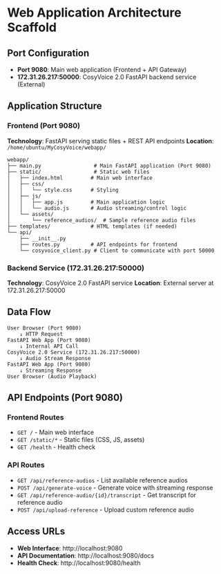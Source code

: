 # Web Application Architecture Scaffold

## Port Configuration
- **Port 9080**: Main web application (Frontend + API Gateway)
- **172.31.26.217:50000**: CosyVoice 2.0 FastAPI backend service (External)

## Application Structure

### Frontend (Port 9080)
**Technology**: FastAPI serving static files + REST API endpoints
**Location**: `/home/ubuntu/MyCosyVoice/webapp/`

```
webapp/
├── main.py                 # Main FastAPI application (Port 9080)
├── static/                 # Static web files
│   ├── index.html         # Main web interface
│   ├── css/
│   │   └── style.css      # Styling
│   ├── js/
│   │   ├── app.js         # Main application logic
│   │   └── audio.js       # Audio streaming/control logic
│   └── assets/
│       └── reference_audios/  # Sample reference audio files
├── templates/             # HTML templates (if needed)
└── api/
    ├── __init__.py
    ├── routes.py          # API endpoints for frontend
    └── cosyvoice_client.py # Client to communicate with port 50000
```

### Backend Service (172.31.26.217:50000)
**Technology**: CosyVoice 2.0 FastAPI service
**Location**: External server at 172.31.26.217:50000

## Data Flow

```
User Browser (Port 9080)
    ↓ HTTP Request
FastAPI Web App (Port 9080)
    ↓ Internal API Call
CosyVoice 2.0 Service (172.31.26.217:50000)
    ↓ Audio Stream Response
FastAPI Web App (Port 9080)
    ↓ Streaming Response
User Browser (Audio Playback)
```

## API Endpoints (Port 9080)

### Frontend Routes
- `GET /` - Main web interface
- `GET /static/*` - Static files (CSS, JS, assets)
- `GET /health` - Health check

### API Routes
- `GET /api/reference-audios` - List available reference audios
- `POST /api/generate-voice` - Generate voice with streaming response
- `GET /api/reference-audio/{id}/transcript` - Get transcript for reference audio
- `POST /api/upload-reference` - Upload custom reference audio

## Access URLs
- **Web Interface**: http://localhost:9080
- **API Documentation**: http://localhost:9080/docs
- **Health Check**: http://localhost:9080/health
